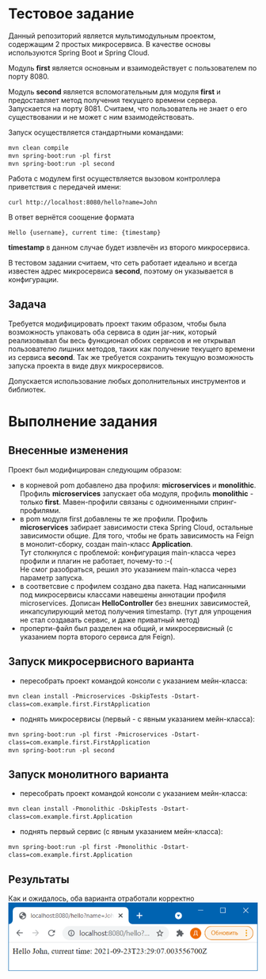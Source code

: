 # Тестовое задание

Данный репозиторий является мультимодульным проектом, содержащим 2 простых микросервиса. В качестве основы используются
Spring Boot и Spring Cloud.

Модуль **first** является основным и взаимодействует с пользователем по порту 8080.

Модуль **second** является вспомогательным для модуля **first** и предоставляет метод получения текущего времени 
сервера. Запускается на порту 8081. Считаем, что пользователь не знает о его существовании и не может с ним 
взаимодействовать.

Запуск осуществляется стандартными командами:
```
mvn clean compile
mvn spring-boot:run -pl first
mvn spring-boot:run -pl second
```

Работа с модулем first осуществляется вызовом контроллера приветствия с передачей имени:
```
curl http://localhost:8080/hello?name=John
```

В ответ вернётся соощение формата 
```
Hello {username}, current time: {timestamp}
```

**timestamp** в данном случае будет извлечён из второго микросервиса.

В тестовом задании считаем, что сеть работает идеально и всегда известен адрес микросервиса **second**, поэтому он 
указывается в конфигурации.

## Задача

Требуется модифицировать проект таким образом, чтобы была возможность упаковать оба сервиса в один jar-ник, который 
реализовывал бы весь функционал обоих сервисов и не открывал пользователю лишних методов, таких как получение текущего 
времени из сервиса **second**. Так же требуется сохранить текущую возможность запуска проекта в виде двух микросервисов.

Допускается использование любых дополнительных инструментов и библиотек.



# Выполнение задания
## Внесенные изменения

Проект был модифицирован следующим образом: 
* в корневой pom добавлено два профиля: **microservices** и **monolithic**. Профиль **microservices** запускает оба модуля, профиль
  **monolithic** - только **first**. Мавен-профили связаны с одноименными спринг-профилями.
* в pom модуля first добавлены те же профили. Профиль **microservices** забирает зависимости стека Spring Cloud, остальные 
  зависимости общие. Для того, чтобы не брать зависимость на Feign в монолит-сборку, создан main-класс **Application**.
  <br>Тут столкнулся с проблемой: конфигурация main-класса через профили и плагин не работает, почему-то :-(
  <br>Не смог разобраться, решил это указанием main-класса через параметр запуска.
* в соответсвие с профилем создано два пакета. Над написанными под микросервисы классами навешены аннотации профиля 
  microservices. Дописан **HelloController** без внешних зависимостей, инкапсулирующий метод получения timestamp. (тут для 
  упрощения не стал создавать сервис, и даже приватный метод)
* проперти-файл был разделен на общий, и микросервисный (с указанием порта второго сервиса для Feign). 

## Запуск микросервисного варианта

* пересобрать проект командой консоли с указанием мейн-класса:
```
mvn clean install -Pmicroservices -DskipTests -Dstart-class=com.example.first.FirstApplication
```
* поднять микросервисы (первый - с явным указанием мейн-класса):
```
mvn spring-boot:run -pl first -Pmicroservices -Dstart-class=com.example.first.FirstApplication
mvn spring-boot:run -pl second
```

## Запуск монолитного варианта

* пересобрать проект командой консоли с указанием мейн-класса:
```
mvn clean install -Pmonolithic -DskipTests -Dstart-class=com.example.first.Application
```
* поднять первый сервис (с явным указанием мейн-класса):
```
mvn spring-boot:run -pl first -Pmonolithic -Dstart-class=com.example.first.Application
```

## Результаты

Как и ожидалось, оба варианта отработали корректно
![img_1.png](screenshots/results.png)